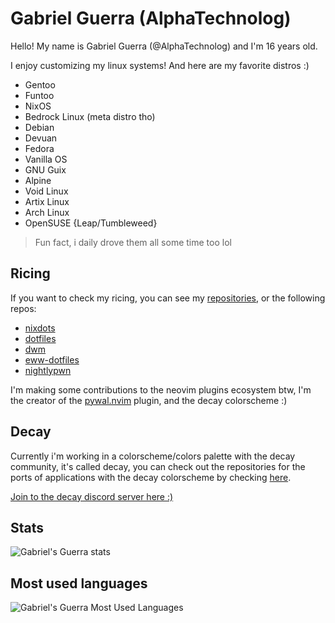# Gabriel Guerra (AlphaTechnolog)

Hello! My name is Gabriel Guerra (@AlphaTechnolog) and I'm 16 years old.

I enjoy customizing my linux systems! And here are my favorite distros :)

- Gentoo
- Funtoo
- NixOS
- Bedrock Linux (meta distro tho)
- Debian
- Devuan
- Fedora
- Vanilla OS
- GNU Guix
- Alpine
- Void Linux
- Artix Linux
- Arch Linux
- OpenSUSE {Leap/Tumbleweed}

> Fun fact, i daily drove them all some time too lol

## Ricing

If you want to check my ricing, you can see my [repositories](https://github.com/AlphaTechnolog?tab=repositories), or the following repos:

- [nixdots](https://github.com/AlphaTechnolog/nixdots)
- [dotfiles](https://github.com/AlphaTechnolog/dotfiles)
- [dwm](https://github.com/AlphaTechnolog/dwm)
- [eww-dotfiles](https://github.com/AlphaTechnolog/eww-dotfiles)
- [nightlypwn](https://github.com/NightCS/nightlypwn)

I'm making some contributions to the neovim plugins ecosystem btw, I'm the creator of the [pywal.nvim](https://github.com/AlphaTechnolog/pywal.nvim) plugin, and the decay colorscheme :)

## Decay

Currently i'm working in a colorscheme/colors palette with the decay community, it's called decay, you can check out the repositories for the ports of applications with the decay colorscheme by checking [here](https://github.com/decaycs).

[Join to the decay discord server here :)](https://discord.gg/87duqCjx)

## Stats

![Gabriel's Guerra stats](https://github-readme-stats.vercel.app/api?username=AlphaTechnolog&show_icons=true&theme=react&include_all_commits=true)

## Most used languages

![Gabriel's Guerra Most Used Languages](https://github-readme-stats.vercel.app/api/top-langs/?username=AlphaTechnolog&theme=react&layout=compact&hide=HTML)
